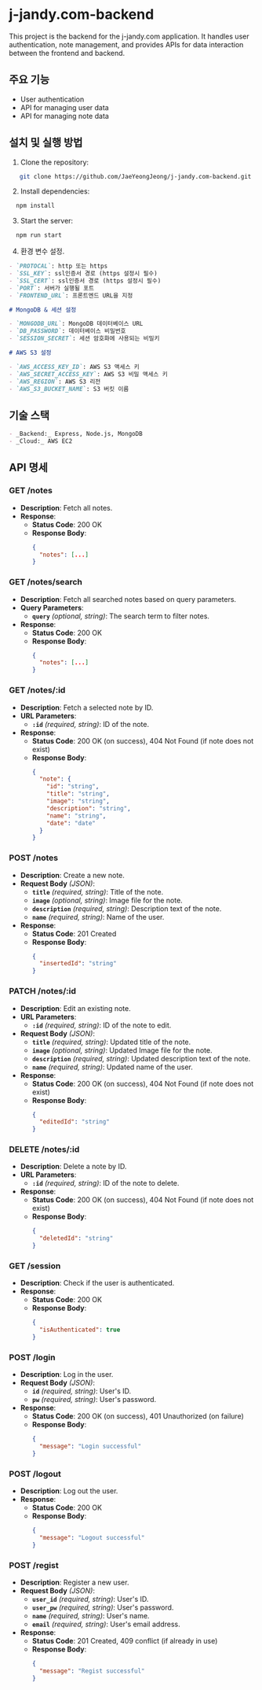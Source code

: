 # j-jandy.com-backend

This project is the backend for the j-jandy.com application. It handles user authentication, note management, and provides APIs for data interaction between the frontend and backend.

## 주요 기능

- User authentication
- API for managing user data
- API for managing note data

## 설치 및 실행 방법

1. Clone the repository:

```bash
   git clone https://github.com/JaeYeongJeong/j-jandy.com-backend.git
```

2. Install dependencies:

```bash
  npm install
```

3. Start the server:

```bash
  npm run start
```

4. 환경 변수 설정.

```markdown
- `PROTOCAL`: http 또는 https
- `SSL_KEY`: ssl인증서 경로 (https 설정시 필수)
- `SSL_CERT`: ssl인증서 경로 (https 설정시 필수)
- `PORT`: 서버가 실행될 포트
- `FRONTEND_URL`: 프론트엔드 URL을 지정

# MongoDB & 세션 설정

- `MONGODB_URL`: MongoDB 데이터베이스 URL
- `DB_PASSWORD`: 데이터베이스 비밀번호
- `SESSION_SECRET`: 세션 암호화에 사용되는 비밀키

# AWS S3 설정

- `AWS_ACCESS_KEY_ID`: AWS S3 액세스 키
- `AWS_SECRET_ACCESS_KEY`: AWS S3 비밀 액세스 키
- `AWS_REGION`: AWS S3 리전
- `AWS_S3_BUCKET_NAME`: S3 버킷 이름
```

## 기술 스택

```markdown
- _Backend:_ Express, Node.js, MongoDB
- _Cloud:_ AWS EC2
```

## API 명세

### GET /notes

- **Description**: Fetch all notes.
- **Response**:
  - **Status Code**: 200 OK
  - **Response Body**:
    ```json
    {
      "notes": [...]
    }
    ```

### GET /notes/search

- **Description**: Fetch all searched notes based on query parameters.
- **Query Parameters**:
  - **`query`** _(optional, string)_: The search term to filter notes.
- **Response**:
  - **Status Code**: 200 OK
  - **Response Body**:
    ```json
    {
      "notes": [...]
    }
    ```

### GET /notes/:id

- **Description**: Fetch a selected note by ID.
- **URL Parameters**:
  - **`:id`** _(required, string)_: ID of the note.
- **Response**:
  - **Status Code**: 200 OK (on success), 404 Not Found (if note does not exist)
  - **Response Body**:
    ```json
    {
      "note": {
        "id": "string",
        "title": "string",
        "image": "string",
        "description": "string",
        "name": "string",
        "date": "date"
      }
    }
    ```

### POST /notes

- **Description**: Create a new note.
- **Request Body** _(JSON)_:
  - **`title`** _(required, string)_: Title of the note.
  - **`image`** _(optional, string)_: Image file for the note.
  - **`description`** _(required, string)_: Description text of the note.
  - **`name`** _(required, string)_: Name of the user.
- **Response**:
  - **Status Code**: 201 Created
  - **Response Body**:
    ```json
    {
      "insertedId": "string"
    }
    ```

### PATCH /notes/:id

- **Description**: Edit an existing note.
- **URL Parameters**:
  - **`:id`** _(required, string)_: ID of the note to edit.
- **Request Body** _(JSON)_:
  - **`title`** _(required, string)_: Updated title of the note.
  - **`image`** _(optional, string)_: Updated Image file for the note.
  - **`description`** _(required, string)_: Updated description text of the note.
  - **`name`** _(required, string)_: Updated name of the user.
- **Response**:
  - **Status Code**: 200 OK (on success), 404 Not Found (if note does not exist)
  - **Response Body**:
    ```json
    {
      "editedId": "string"
    }
    ```

### DELETE /notes/:id

- **Description**: Delete a note by ID.
- **URL Parameters**:
  - **`:id`** _(required, string)_: ID of the note to delete.
- **Response**:
  - **Status Code**: 200 OK (on success), 404 Not Found (if note does not exist)
  - **Response Body**:
    ```json
    {
      "deletedId": "string"
    }
    ```

### GET /session

- **Description**: Check if the user is authenticated.
- **Response**:
  - **Status Code**: 200 OK
  - **Response Body**:
    ```json
    {
      "isAuthenticated": true
    }
    ```

### POST /login

- **Description**: Log in the user.
- **Request Body** _(JSON)_:
  - **`id`** _(required, string)_: User's ID.
  - **`pw`** _(required, string)_: User's password.
- **Response**:
  - **Status Code**: 200 OK (on success), 401 Unauthorized (on failure)
  - **Response Body**:
    ```json
    {
      "message": "Login successful"
    }
    ```

### POST /logout

- **Description**: Log out the user.
- **Response**:
  - **Status Code**: 200 OK
  - **Response Body**:
    ```json
    {
      "message": "Logout successful"
    }
    ```

### POST /regist

- **Description**: Register a new user.
- **Request Body** _(JSON)_:
  - **`user_id`** _(required, string)_: User's ID.
  - **`user_pw`** _(required, string)_: User's password.
  - **`name`** _(required, string)_: User's name.
  - **`email`** _(required, string)_: User's email address.
- **Response**:
  - **Status Code**: 201 Created, 409 conflict (if already in use)
  - **Response Body**:
    ```json
    {
      "message": "Regist successful"
    }
    ```
